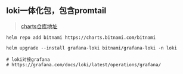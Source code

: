 ## loki一体化包，包含promtail

> [charts仓库地址](https://github.com/bitnami/charts/tree/5504d8dd3e500a7c97d3f9c2d2becbcc89b8d53f/bitnami/grafana-loki)
> 


```shell
helm repo add bitnami https://charts.bitnami.com/bitnami

helm upgrade --install grafana-loki bitnami/grafana-loki -n loki 

# loki对接grafana
# https://grafana.com/docs/loki/latest/operations/grafana/
```